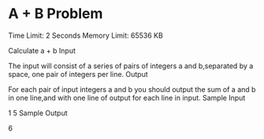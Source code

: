 # A + B Problem
Time Limit: 2 Seconds      Memory Limit: 65536 KB

Calculate a + b
Input

The input will consist of a series of pairs of integers a and b,separated by a space, one pair of integers per line.
Output

For each pair of input integers a and b you should output the sum of a and b in one line,and with one line of output for each line in input.
Sample Input

1 5
Sample Output

6

